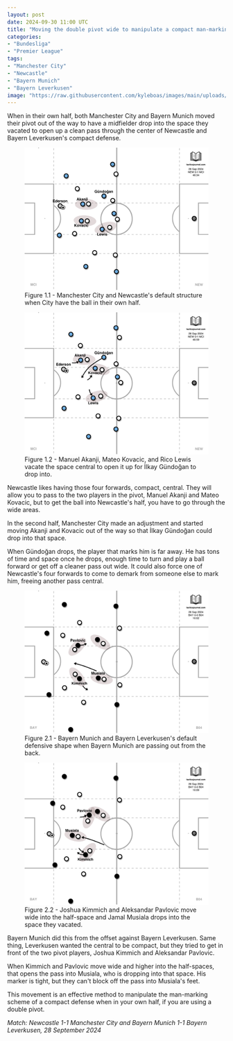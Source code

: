 ```yaml
---
layout: post
date: 2024-09-30 11:00 UTC
title: "Moving the double pivot wide to manipulate a compact man-marking defense"
categories:
- "Bundesliga"
- "Premier League"
tags:
- "Manchester City"
- "Newcastle"
- "Bayern Munich"
- "Bayern Leverkusen"
image: "https://raw.githubusercontent.com/kyleboas/images/main/uploads/2024/09/29/Image-29Sep2024_19:00:07.png"
---
```


When in their own half, both Manchester City and Bayern Munich moved their pivot out of the way to have a midfielder drop into the space they vacated to open up a clean pass through the center of Newcastle and Bayern Leverkusen's compact defense.

<!---more--->

<figure>
    <img src="https://raw.githubusercontent.com/kyleboas/images/main/uploads/2024/09/29/Image-29Sep2024_18:43:44.png">
    <figcaption>Figure 1.1 - Manchester City and Newcastle's default structure when City have the ball in their own half.</figcaption>
</figure>
<figure>
    <img src="https://raw.githubusercontent.com/kyleboas/images/main/uploads/2024/09/29/Image-29Sep2024_18:43:46.png">
    <figcaption>Figure 1.2 - Manuel Akanji, Mateo Kovacic, and Rico Lewis vacate the space central to open it up for İlkay Gündoğan to drop into. </figcaption>
</figure>

Newcastle likes having those four forwards, compact, central. They will allow you to pass to the two players in the pivot, Manuel Akanji and Mateo Kovacic, but to get the ball into Newcastle's half, you have to go through the wide areas. 

In the second half, Manchester City made an adjustment and started moving Akanji and Kovacic out of the way so that İlkay Gündoğan could drop into that space. 

When Gündoğan drops, the player that marks him is far away. He has tons of time and space once he drops, enough time to turn and play a ball forward or get off a cleaner pass out wide. It could also force one of Newcastle's four forwards to come to demark from someone else to mark him, freeing another pass central.


<figure>
    <img src="https://raw.githubusercontent.com/kyleboas/images/main/uploads/2024/09/29/Image-29Sep2024_18:43:40.png">
    <figcaption>Figure 2.1 - Bayern Munich and Bayern Leverkusen's default defensive shape when Bayern Munich are passing out from the back. </figcaption>
</figure>
<figure>
    <img src="https://raw.githubusercontent.com/kyleboas/images/main/uploads/2024/09/29/Image-29Sep2024_18:43:42.png">
    <figcaption>Figure 2.2 - Joshua Kimmich and Aleksandar Pavlovic move wide into the half-space and Jamal Musiala drops into the space they vacated.</figcaption>
</figure>

Bayern Munich did this from the offset against Bayern Leverkusen. Same thing, Leverkusen wanted the central to be compact, but they tried to get in front of the two pivot players, Joshua Kimmich and Aleksandar Pavlovic. 

When Kimmich and Pavlovic move wide and higher into the half-spaces, that opens the pass into Musiala, who is dropping into that space. His marker is tight, but they can't block off the pass into Musiala's feet. 

This movement is an effective method to manipulate the man-marking scheme of a compact defense when in your own half, if you are using a double pivot.

*Match: Newcastle 1-1 Manchester City and Bayern Munich 1-1 Bayern Leverkusen, 28 September 2024*
